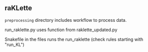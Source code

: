 ## raKLette

`preprocessing` directory includes workflow to process data.

run_raklette.py uses function from raklette_updated.py

Snakefile in the files runs the run_raklette (check rules starting with "run_KL")
